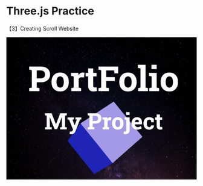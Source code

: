 # Three.js Practice

【3】Creating Scroll Website

![Scroll Wesite GIF](/gif/threejs-scroll-website.gif)
